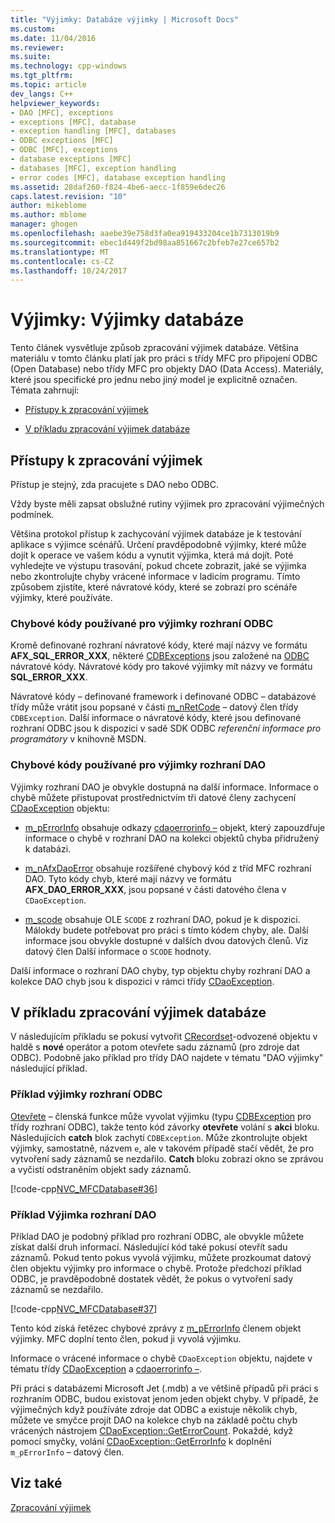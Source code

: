 ```yaml
---
title: "Výjimky: Databáze výjimky | Microsoft Docs"
ms.custom: 
ms.date: 11/04/2016
ms.reviewer: 
ms.suite: 
ms.technology: cpp-windows
ms.tgt_pltfrm: 
ms.topic: article
dev_langs: C++
helpviewer_keywords:
- DAO [MFC], exceptions
- exceptions [MFC], database
- exception handling [MFC], databases
- ODBC exceptions [MFC]
- ODBC [MFC], exceptions
- database exceptions [MFC]
- databases [MFC], exception handling
- error codes [MFC], database exception handling
ms.assetid: 28daf260-f824-4be6-aecc-1f859e6dec26
caps.latest.revision: "10"
author: mikeblome
ms.author: mblome
manager: ghogen
ms.openlocfilehash: aaebe39e758d3fa0ea919433204ce1b7313019b9
ms.sourcegitcommit: ebec1d449f2bd98aa851667c2bfeb7e27ce657b2
ms.translationtype: MT
ms.contentlocale: cs-CZ
ms.lasthandoff: 10/24/2017
---
```

# <a name="exceptions-database-exceptions"></a>Výjimky: Výjimky databáze
Tento článek vysvětluje způsob zpracování výjimek databáze. Většina materiálu v tomto článku platí jak pro práci s třídy MFC pro připojení ODBC (Open Database) nebo třídy MFC pro objekty DAO (Data Access). Materiály, které jsou specifické pro jednu nebo jiný model je explicitně označen. Témata zahrnují:  
  
-   [Přístupy k zpracování výjimek](#_core_approaches_to_exception_handling)  
  
-   [V příkladu zpracování výjimek databáze](#_core_a_database_exception.2d.handling_example)  
  
##  <a name="_core_approaches_to_exception_handling"></a>Přístupy k zpracování výjimek  
 Přístup je stejný, zda pracujete s DAO nebo ODBC.  
  
 Vždy byste měli zapsat obslužné rutiny výjimek pro zpracování výjimečných podmínek.  
  
 Většina protokol přístup k zachycování výjimek databáze je k testování aplikace s výjimce scénářů. Určení pravděpodobně výjimky, které může dojít k operace ve vašem kódu a vynutit výjimka, která má dojít. Poté vyhledejte ve výstupu trasování, pokud chcete zobrazit, jaké se výjimka nebo zkontrolujte chyby vrácené informace v ladicím programu. Tímto způsobem zjistíte, které návratové kódy, které se zobrazí pro scénáře výjimky, které používáte.  
  
### <a name="error-codes-used-for-odbc-exceptions"></a>Chybové kódy používané pro výjimky rozhraní ODBC  
 Kromě definované rozhraní návratové kódy, které mají názvy ve formátu **AFX_SQL_ERROR_XXX**, některé [CDBExceptions](../mfc/reference/cdbexception-class.md) jsou založené na [ODBC](../data/odbc/odbc-basics.md) návratové kódy. Návratové kódy pro takové výjimky mít názvy ve formátu **SQL_ERROR_XXX**.  
  
 Návratové kódy – definované framework i definované ODBC – databázové třídy může vrátit jsou popsané v části [m_nRetCode](../mfc/reference/cdbexception-class.md#m_nretcode) – datový člen třídy `CDBException`. Další informace o návratové kódy, které jsou definované rozhraní ODBC jsou k dispozici v sadě SDK ODBC *referenční informace pro programátory* v knihovně MSDN.  
  
### <a name="error-codes-used-for-dao-exceptions"></a>Chybové kódy používané pro výjimky rozhraní DAO  
 Výjimky rozhraní DAO je obvykle dostupná na další informace. Informace o chybě můžete přistupovat prostřednictvím tři datové členy zachycení [CDaoException](../mfc/reference/cdaoexception-class.md) objektu:  
  
-   [m_pErrorInfo](../mfc/reference/cdaoexception-class.md#m_perrorinfo) obsahuje odkazy [cdaoerrorinfo –](../mfc/reference/cdaoerrorinfo-structure.md) objekt, který zapouzdřuje informace o chybě v rozhraní DAO na kolekci objektů chyba přidružený k databázi.  
  
-   [m_nAfxDaoError](../mfc/reference/cdaoexception-class.md#m_nafxdaoerror) obsahuje rozšířené chybový kód z tříd MFC rozhraní DAO. Tyto kódy chyb, které mají názvy ve formátu **AFX_DAO_ERROR_XXX**, jsou popsané v části datového člena v `CDaoException`.  
  
-   [m_scode](../mfc/reference/cdaoexception-class.md#m_scode) obsahuje OLE `SCODE` z rozhraní DAO, pokud je k dispozici. Málokdy budete potřebovat pro práci s tímto kódem chyby, ale. Další informace jsou obvykle dostupné v dalších dvou datových členů. Viz datový člen Další informace o `SCODE` hodnoty.  
  
 Další informace o rozhraní DAO chyby, typ objektu chyby rozhraní DAO a kolekce DAO chyb jsou k dispozici v rámci třídy [CDaoException](../mfc/reference/cdaoexception-class.md).  
  
##  <a name="_core_a_database_exception.2d.handling_example"></a>V příkladu zpracování výjimek databáze  
 V následujícím příkladu se pokusí vytvořit [CRecordset](../mfc/reference/crecordset-class.md)-odvozené objektu v haldě s **nové** operátor a potom otevřete sadu záznamů (pro zdroje dat ODBC). Podobně jako příklad pro třídy DAO najdete v tématu "DAO výjimky" následující příklad.  
  
### <a name="odbc-exception-example"></a>Příklad výjimky rozhraní ODBC  
 [Otevřete](../mfc/reference/crecordset-class.md#open) – členská funkce může vyvolat výjimku (typu [CDBException](../mfc/reference/cdbexception-class.md) pro třídy rozhraní ODBC), takže tento kód závorky **otevřete** volání s **akci**  bloku. Následujících **catch** blok zachytí `CDBException`. Může zkontrolujte objekt výjimky, samostatně, názvem `e`, ale v takovém případě stačí vědět, že pro vytvoření sady záznamů se nezdařilo. **Catch** bloku zobrazí okno se zprávou a vyčistí odstraněním objekt sady záznamů.  
  
 [!code-cpp[NVC_MFCDatabase#36](../mfc/codesnippet/cpp/exceptions-database-exceptions_1.cpp)]  
  
### <a name="dao-exception-example"></a>Příklad Výjimka rozhraní DAO  
 Příklad DAO je podobný příklad pro rozhraní ODBC, ale obvykle můžete získat další druh informací. Následující kód také pokusí otevřít sadu záznamů. Pokud tento pokus vyvolá výjimku, můžete prozkoumat datový člen objektu výjimky pro informace o chybě. Protože předchozí příklad ODBC, je pravděpodobně dostatek vědět, že pokus o vytvoření sady záznamů se nezdařilo.  
  
 [!code-cpp[NVC_MFCDatabase#37](../mfc/codesnippet/cpp/exceptions-database-exceptions_2.cpp)]  
  
 Tento kód získá řetězec chybové zprávy z [m_pErrorInfo](../mfc/reference/cdaoexception-class.md#m_perrorinfo) členem objekt výjimky. MFC doplní tento člen, pokud ji vyvolá výjimku.  
  
 Informace o vrácené informace o chybě `CDaoException` objektu, najdete v tématu třídy [CDaoException](../mfc/reference/cdaoexception-class.md) a [cdaoerrorinfo –](../mfc/reference/cdaoerrorinfo-structure.md).  
  
 Při práci s databázemi Microsoft Jet (.mdb) a ve většině případů při práci s rozhraním ODBC, budou existovat jenom jeden objekt chyby. V případě, že výjimečných když používáte zdroje dat ODBC a existuje několik chyb, můžete ve smyčce projít DAO na kolekce chyb na základě počtu chyb vrácených nástrojem [CDaoException::GetErrorCount](../mfc/reference/cdaoexception-class.md#geterrorcount). Pokaždé, když pomocí smyčky, volání [CDaoException::GetErrorInfo](../mfc/reference/cdaoexception-class.md#geterrorinfo) k doplnění `m_pErrorInfo` – datový člen.  
  
## <a name="see-also"></a>Viz také  
 [Zpracování výjimek](../mfc/exception-handling-in-mfc.md)

